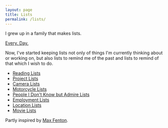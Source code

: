 ```yaml
---
layout: page
title: Lists
permalink: /lists/
---
```

I grew up in a family that makes lists.

[Every. Day.](/images/page/list.jpg)

Now, I've started keeping lists not only of things I'm currently thinking about or working on, but also lists to remind me of the past and lists to remind of that which I wish to do.

- [Reading Lists](/reading-lists)
- [Project Lists](/project-lists)
- [Camera Lists](/camera-lists)
- [Motorcycle Lists](/motorcycle-lists)
- [People I Don't Know but Admire Lists](/people-i-admire-lists)
- [Employment Lists](/employment-lists)
- [Location Lists](/location-lists)
- [Movie Lists](/movie-lists)

Partly inspired by [Max Fenton](http://maxfenton.com/biblio/).
